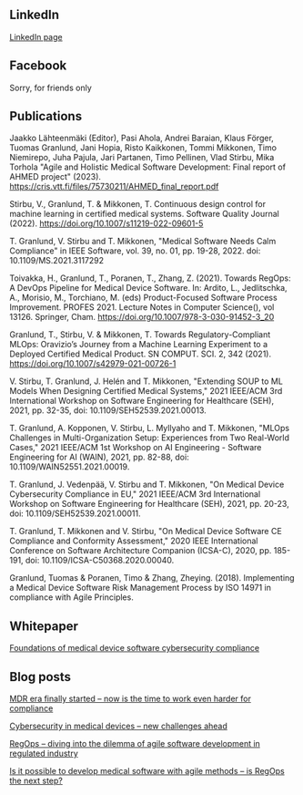 ## LinkedIn
[LinkedIn page](https://www.linkedin.com/in/tuomas-granlund/)

## Facebook
Sorry, for friends only

## Publications
Jaakko Lähteenmäki (Editor), Pasi Ahola, Andrei Baraian, Klaus Förger, Tuomas Granlund, Jani Hopia, Risto Kaikkonen, Tommi Mikkonen, Timo Niemirepo, Juha Pajula, Jari Partanen, Timo Pellinen, Vlad Stirbu, Mika Torhola "Agile and Holistic Medical Software Development: Final report of AHMED project" (2023). https://cris.vtt.fi/files/75730211/AHMED_final_report.pdf

Stirbu, V., Granlund, T. & Mikkonen, T. Continuous design control for machine learning in certified medical systems. Software Quality Journal (2022). https://doi.org/10.1007/s11219-022-09601-5

T. Granlund, V. Stirbu and T. Mikkonen, "Medical Software Needs Calm Compliance" in IEEE Software, vol. 39, no. 01, pp. 19-28, 2022.
doi: 10.1109/MS.2021.3117292

Toivakka, H., Granlund, T., Poranen, T., Zhang, Z. (2021). Towards RegOps: A DevOps Pipeline for Medical Device Software. In: Ardito, L., Jedlitschka, A., Morisio, M., Torchiano, M. (eds) Product-Focused Software Process Improvement. PROFES 2021. Lecture Notes in Computer Science(), vol 13126. Springer, Cham. https://doi.org/10.1007/978-3-030-91452-3_20

Granlund, T., Stirbu, V. & Mikkonen, T. Towards Regulatory-Compliant MLOps: Oravizio’s Journey from a Machine Learning Experiment to a Deployed Certified Medical Product. SN COMPUT. SCI. 2, 342 (2021). https://doi.org/10.1007/s42979-021-00726-1

V. Stirbu, T. Granlund, J. Helén and T. Mikkonen, "Extending SOUP to ML Models When Designing Certified Medical Systems," 2021 IEEE/ACM 3rd International Workshop on Software Engineering for Healthcare (SEH), 2021, pp. 32-35, doi: 10.1109/SEH52539.2021.00013.

T. Granlund, A. Kopponen, V. Stirbu, L. Myllyaho and T. Mikkonen, "MLOps Challenges in Multi-Organization Setup: Experiences from Two Real-World Cases," 2021 IEEE/ACM 1st Workshop on AI Engineering - Software Engineering for AI (WAIN), 2021, pp. 82-88, doi: 10.1109/WAIN52551.2021.00019.

T. Granlund, J. Vedenpää, V. Stirbu and T. Mikkonen, "On Medical Device Cybersecurity Compliance in EU," 2021 IEEE/ACM 3rd International Workshop on Software Engineering for Healthcare (SEH), 2021, pp. 20-23, doi: 10.1109/SEH52539.2021.00011.

T. Granlund, T. Mikkonen and V. Stirbu, "On Medical Device Software CE Compliance and Conformity Assessment," 2020 IEEE International Conference on Software Architecture Companion (ICSA-C), 2020, pp. 185-191, doi: 10.1109/ICSA-C50368.2020.00040.

Granlund, Tuomas & Poranen, Timo & Zhang, Zheying. (2018). Implementing a Medical Device Software Risk Management Process by ISO 14971 in compliance with Agile Principles. 

## Whitepaper
[Foundations of medical device software cybersecurity compliance](https://hub.solita.fi/foundations-of-medical-device-software-cybersecurity-compliance)

## Blog posts
[MDR era finally started – now is the time to work even harder for compliance](https://www.solita.fi/en/blogs/mdr-era-finally-started/)

[Cybersecurity in medical devices – new challenges ahead](https://www.solita.fi/en/blogs/cybersecurity-in-medical-devices-new-challenges-ahead/)

[RegOps – diving into the dilemma of agile software development in regulated industry](https://www.solita.fi/en/blogs/regops-diving-into-the-dilemma-of-agile-software-development-in-regulated-industry/)

[Is it possible to develop medical software with agile methods – is RegOps the next step?](https://www.solita.fi/en/blogs/is-it-possible-to-develop-software-with-agile-methods/)
